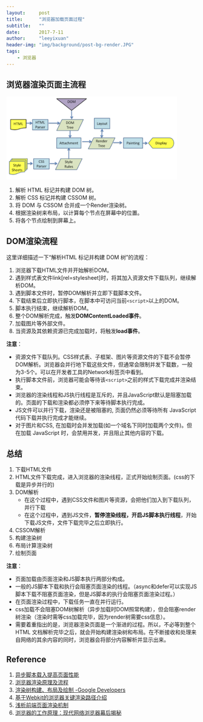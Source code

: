 ```yaml
---
layout:     post
title:      "浏览器加载页面过程"
subtitle:   ""
date:       2017-7-11
author:     "leeyixuan"
header-img: "img/background/post-bg-render.JPG"
tags:
    - 浏览器
---
```








## 浏览器渲染页面主流程

 <img class="shadow" width="450" src="https://www.github.com/CoolRabbit520/photos/raw/master/小书匠/1531706788129.png" />

1. 解析 HTML 标记并构建 DOM 树。   
2. 解析 CSS 标记并构建 CSSOM 树。    
3. 将 DOM 与 CSSOM 合并成一个Render渲染树。   
4. 根据渲染树来布局，以计算每个节点在屏幕中的位置。
5. 将各个节点绘制到屏幕上。


## DOM渲染流程
这里详细描述一下“解析HTML 标记并构建 DOM 树”的流程：

1. 浏览器下载HTML文件并开始解析DOM。
2. 遇到样式表文件link[rel=stylesheet]时，将其加入资源文件下载队列，继续解析DOM。
3. 遇到脚本文件时，暂停DOM解析并立即下载脚本文件。
4. 下载结束后立即执行脚本，在脚本中可访问当前`<script>`以上的DOM。
5. 脚本执行结束，继续解析DOM。
6.  整个DOM解析完成，触发**DOMContentLoaded事件**。
7.  加载图片等外部文件。
8.  当资源及其依赖资源已完成加载时，将触发**load事件**。

**注意**：
- 资源文件下载队列。CSS样式表、子框架、图片等资源文件的下载不会暂停DOM解析。浏览器会并行地下载这些文件，但通常会限制并发下载数，一般为3-5个。可以在开发者工具的Network标签页中看到。
- 执行脚本文件前，浏览器可能会等待该`<script>`之前的样式下载完成并渲染结束。
- 浏览器的渲染线程和JS执行线程是互斥的，并且JavaScript默认是阻塞加载的。页面的下载和渲染都必须停下来等待脚本执行完成。
- JS文件可以并行下载，渲染还是被阻塞的, 页面仍然必须等待所有 JavaScript 代码下载并执行完成才能继续。
- 对于图片和CSS, 在加载时会并发加载(如一个域名下同时加载两个文件)。但在加载 JavaScript 时，会禁用并发，并且阻止其他内容的下载。


## 总结




1. 下载HTML文件
2. HTML文件下载完成，进入浏览器的渲染线程，正式开始绘制页面。(css的下载是异步并行的)
3. DOM解析
	- 在这个过程中，遇到CSS文件和图片等资源，会把他们加入到下载队列，并行下载
	- 在这个过程中，遇到JS文件，**暂停渲染线程，开启JS脚本执行线程**，开始下载JS文件，文件下载完毕之后立即执行。
4. CSSOM解析
5. 构建渲染树
6. 布局计算渲染树
7. 绘制页面

**注意**：
- 页面加载由页面渲染和JS脚本执行两部分构成。
- 一般的JS脚本下载和执行会阻塞页面渲染的线程。（async和defer可以实现JS脚本下载不阻塞页面渲染，但是JS脚本的执行会阻塞页面渲染过程。）
- 在页面渲染过程中，下载任务一直在并行运行。
- css加载不会阻塞DOM树解析（异步加载时DOM照常构建），但会阻塞render树渲染（渲染时需等css加载完毕，因为render树需要css信息）。
- 需要着重指出的是，浏览器渲染页面是一个渐进的过程。所以，不必等到整个 HTML 文档解析完毕之后，就会开始构建渲染树和布局。在不断接收和处理来自网络的其余内容的同时，浏览器会将部分内容解析并显示出来。

## Reference

  
  
  1. [异步脚本载入提高页面性能](http://harttle.com/2016/05/18/async-javascript-loading.html
  )
  2. [浏览器渲染原理及流程 ](http://web.jobbole.com/91386/)
  3. [渲染树构建、布局及绘制 -Google Developers](https://developers.google.com/web/fundamentals/performance/critical-rendering-path/render-tree-construction)
  4. [基于Webkit的浏览器关键渲染路径介绍](http://www.cnblogs.com/wmhuang/p/7435639.html
  )
  5. [浅析前端页面渲染机制](http://web.jobbole.com/90961/)
  6. [浏览器的工作原理：现代网络浏览器幕后揭秘 ](https://www.html5rocks.com/zh/tutorials/internals/howbrowserswork/)

